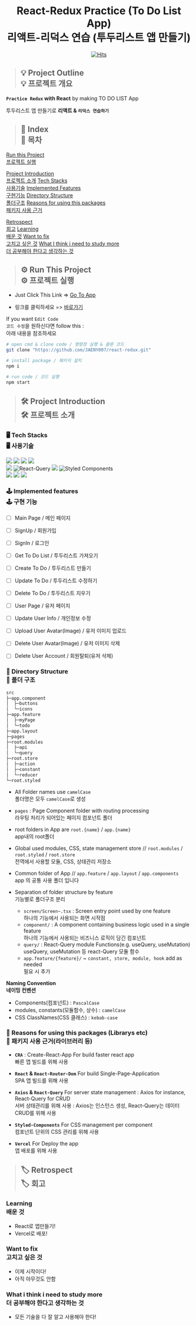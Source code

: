 <div align="center">

# React-Redux Practice (To Do List App) <br> 리액트-리덕스 연습 (투두리스트 앱 만들기)

[![Hits](https://hits.seeyoufarm.com/api/count/incr/badge.svg?url=https%3A%2F%2Fgithub.com%2FJAENY007%20react-redux&count_bg=%23FF8989&title_bg=%23B4B4B4&icon=github.svg&icon_color=%23E7E7E7&title=GitHub-Hits&edge_flat=false)](https://hits.seeyoufarm.com)

</div>

> ## 💡 Project Outline <br> 💡 프로젝트 개요

**`Practice Redux` with React** by making TO DO LIST App

투두리스트 앱 만들기로 **리액트 & `리덕스 연습하기`**

> ## 📖 Index <br> 📖 목차

[Run this Project <br> 프로젝트 실행](#⚙-run-this-project-br-⚙-프로젝트-실행)

[Project Introduction <br> 프로젝트 소개](#🛠-project-introduction-br-🛠-프로젝트-소개)
  [Tech Stacks <br> 사용기술](#🖥-tech-stacks-br-🖥-사용기술)
  [Implemented Features <br> 구현기능](#🕹-implemented-features-br-🕹-구현-기능)
  [Directory Structure <br> 폴더구조](#📁-directory-structure-br-📁-폴더-구조)
  [Reasons for using this packages <br> 패키지 사용 근거](#🎨-reasons-for-using-this-packages-librarys-etc-br-🎨-패키지-사용-근거라이브러리-등)

[Retrospect <br> 회고](#🏷-retrospect-br-🏷-회고)
  [Learning <br> 배운 것](#learning-br-배운-것)
  [Want to fix <br> 고치고 싶은 것](#want-to-fix-br-고치고-싶은-것)
  [What I think i need to study more <br> 더 공부해야 한다고 생각하는 것](#what-i-think-i-need-to-study-more-br-더-공부해야-한다고-생각하는-것)

> ## ⚙ Run This Project <br> ⚙ 프로젝트 실행

- Just Click This Link => [Go To App](https://todolist-jaeny007.vercel.app/)

- 링크를 클릭하세요 => [바로가기](https://todolist-jaeny007.vercel.app/)


If you want `Edit Code` <br> `코드 수정`을 원하신다면
follow this : <br> 아래 내용을 참조하세요

```bash
# open cmd & clone code / 명령창 실행 & 클론 코드
git clone "https://github.com/JAENY007/react-redux.git"

# install package / 패키지 설치
npm i

# run code / 코드 실행
npm start
```

> ## 🛠 Project Introduction <br> 🛠 프로젝트 소개

### 🖥 Tech Stacks <br> 🖥 사용기술

<img src="https://img.shields.io/badge/TypeScript-3178C6?style=flat-square&logo=TypeScript&logoColor=white"/> <img src="https://img.shields.io/badge/React-61DAFB?style=flat-square&logo=React&logoColor=white"/> <img src="https://img.shields.io/badge/Create-React-App-09D3AC?style=flat-square&logo=Create_React_App&logoColor=white"/> <img src="https://img.shields.io/badge/React-Router-Dom-CA4245?style=flat-square&logo=React_Router&logoColor=white"/> <br> <img src="https://img.shields.io/badge/Axios-5A29E4?style=flat-square&logo=Axios&logoColor=white"/> <img alt="React-Query" src="https://img.shields.io/badge/React_Query-FF4154?&style=flat-square&logo=reactquery&logoColor=white" /> <img src="https://img.shields.io/badge/Redux-764ABC?style=flat-square&logo=Redux&logoColor=white"/> <img alt="Styled Components" src="https://img.shields.io/badge/-Styled_Components-db7092?style=flat-square&logo=styled-components&logoColor=white" /> <br> <img src="https://img.shields.io/badge/Npm-CB3837?style=flat-square&logo=npm&logoColor=white"/> <img src="https://img.shields.io/badge/Git_Hub-181717?style=flat-square&logo=GitHub&logoColor=white"/> <img src="https://img.shields.io/badge/Vercel-000?style=flat-square&logo=Vercel&logoColor=white"/>


### 🕹 Implemented features <br> 🕹 구현 기능

- [ ] Main Page / 메인 페이지

<div align="center">

</div>

- [ ] SignUp / 회원가입

<div align="center">

</div>

- [ ] SignIn / 로그인

<div align="center">

</div>

- [ ] Get To Do List / 투두리스트 가져오기

<div align="center">

</div>

- [ ] Create To Do / 투두리스트 만들기

<div align="center">

</div>

- [ ] Update To Do / 투두리스트 수정하기

<div align="center">

</div>

- [ ] Delete To Do / 투두리스트 지우기

<div align="center">

</div>

- [ ] User Page / 유저 페이지

<div align="center">

</div>

- [ ] Update User Info / 개인정보 수정

<div align="center">

</div>

- [ ] Upload User Avatar(Image) / 유저 이미지 업로드

<div align="center">

</div>

- [ ] Delete User Avatar(Image) / 유저 이미지 삭제

<div align="center">

</div>


- [ ] Delete User Account / 회원탈퇴(유저 삭제)

<div align="center">

</div>

### 📁 Directory Structure <br> 📁 폴더 구조

```markdown
src
├─app.component
│  ├─buttons
│  └─icons
├─app.feature
│  ├─myPage
│  └─todo
├─app.layout
├─pages
├─root.modules
│  ├─api
│  └─query
├─root.store
│  ├─action
│  ├─constant
│  └─reducer
└─root.styled

```

- All Folder names use `camelCase` <br> 폴더명은 모두 `camelCase`로 생성
- `pages` : Page Component folder with routing processing <br> 라우팅 처리가 되어있는 페이지 컴포넌트 폴더
- root folders in App are `root.{name}` / `app.{name}` <br> app내의 root폴더
- Global used modules, CSS, state management store // `root.modules` / `root.styled` / `root.store` <br> 전역에서 사용할 모듈, CSS, 상태관리 저장소
- Common folder of App // `app.feature` / `app.layout` / `app.components` <br> app 의 공통 사용 폴더 입니다

- Separation of folder structure by feature <br> 기능별로 폴더구조 분리
    - `screen/Screen~.tsx` : Screen entry point used by one feature <br> 하나의 기능에서 사용되는 화면 시작점
    - `component/` : A component containing business logic used in a single feature <br> 하나의 기능에서 사용되는 비즈니스 로직이 담긴 컴포넌트
    - `query/` : React-Query module Functions(e.g. useQuery, useMutation) <br> useQuery, useMutation 등 react-Query 모듈 함수
    - `app.feature/{feature}/` ~ `constant, store, module, hook` add as needed <br> 필요 시 추가

**Naming Convention** <br> **네이밍 컨벤션**
  
  - Components(컴포넌트) : `PascalCase`
  - modules, constants(모듈함수, 상수) : `camelCase`
  - CSS ClassNames(CSS 클래스) : `kebab-case`

### 🎨 Reasons for using this packages (Librarys etc) <br> 🎨 패키지 사용 근거(라이브러리 등)

- **`CRA`** : Create-React-App
  For build faster react app <br> 빠른 앱 빌드를 위해 사용

- **`React` & `React-Router-Dom`**
  For build Single-Page-Application <br> SPA 앱 빌드를 위해 사용

- **`Axios` & `React-Query`**
  For server state management : Axios for instance, React-Query for CRUD <br> 서버 상태관리를 위해 사용 : Axios는 인스턴스 생성, React-Query는 데이터 CRUD를 위해 사용

- **`Styled-Components`**
  For CSS management per component <br> 컴포넌트 단위의 CSS 관리를 위해 사용

- **`Vercel`**
  For Deploy the app <br> 앱 배포를 위해 사용

> ## 🏷 Retrospect <br> 🏷 회고

### Learning <br> 배운 것
- React로 앱만들기!
- Vercel로 배포!

### Want to fix <br> 고치고 싶은 것
- 이제 시작이다!
- 아직 아무것도 안함

### What i think i need to study more <br> 더 공부해야 한다고 생각하는 것
- 모든 기술을 다 잘 알고 사용해야 한다!